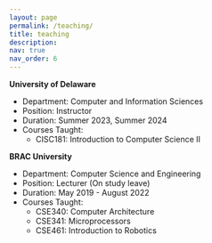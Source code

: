 ```yaml
---
layout: page
permalink: /teaching/
title: teaching
description:
nav: true
nav_order: 6
---
```


<p><strong>University of Delaware</strong></p>

<ul>
  <li>Department: Computer and Information Sciences</li>
  <li>Position: Instructor</li>
  <li>Duration: Summer 2023, Summer 2024</li>
  <li>Courses Taught:
    <ul>
      <li>CISC181: Introduction to Computer Science II</li>
    </ul>
  </li>
</ul>

<p><strong>BRAC University</strong></p>

<ul>
  <li>Department: Computer Science and Engineering</li>
  <li>Position: Lecturer (On study leave)</li>
  <li>Duration: May 2019 - August 2022</li>
  <li>Courses Taught:
    <ul>
        <li>CSE340: Computer Architecture</li>
        <li>CSE341: Microprocessors</li>
        <li>CSE461: Introduction to Robotics</li>
    </ul>
  </li>
</ul>
